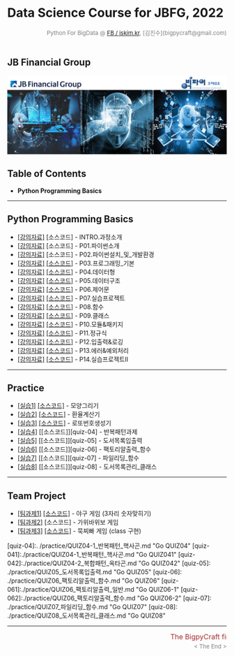 
# Data Science Course for JBFG, 2022

<div align='right'><font size=2 color='gray'>Python For BigData @ <font color='blue'><a href='https://www.facebook.com/jskim.kr'>FB / jskim.kr</a></font>, [김진수](bigpycraft@gmail.com)</font></div>
<br>

## JB Financial Group

<img src="../images/img_main_front.png">

## Table of Contents
- <b>Python Programming Basics</b>

<hr>

## Python Programming Basics

- [[강의자료]][pyt-00]  [소스코드]  - INTRO.과정소개
- [[강의자료]][pyt-01]  [소스코드]  - P01.파이썬소개
- [[강의자료]][pyt-02]  [소스코드]  - P02.파이썬설치_및_개발환경
- [[강의자료]][pyt-03]  [[소스코드]][code-03]  - P03.프로그래밍_기본
- [[강의자료]][pyt-04]  [[소스코드]][code-04]  - P04.데이터형
- [[강의자료]][pyt-05]  [[소스코드]][code-05]  - P05.데이터구조
- [[강의자료]][pyt-06]  [[소스코드]][code-06]  - P06.제어문
- [[강의자료]][pyt-07]  [[소스코드]][code-07]  - P07.실습프로젝트
- [[강의자료]][pyt-08]  [[소스코드]][code-08]  - P08.함수
- [[강의자료]][pyt-09]  [[소스코드]][code-09]  - P09.클래스
- [[강의자료]][pyt-10]  [[소스코드]][code-10]  - P10.모듈&패키지
- [[강의자료]][pyt-11]  [[소스코드]][code-11]  - P11.정규식
- [[강의자료]][pyt-12]  [[소스코드]][code-12]  - P12.입출력&로깅
- [[강의자료]][pyt-13]  [[소스코드]][code-13]  - P13.에러&예외처리
- [[강의자료]][pyt-14]  [[소스코드]][code-14]  - P14.실습프로젝트II

<hr>

## Practice

- [[실습1]][prac-01] [[소스코드]][quiz-01] - 모양그리기
- [[실습2]][prac-02] [[소스코드]][quiz-02] - 환율계산기
- [[실습3]][prac-03] [[소스코드]][quiz-03] - 로또번호생성기
- [[실습4]][prac-04] [[소스코드]][quiz-04] - 반복패턴과제
- [[실습5]][prac-05] [[소스코드]][quiz-05] - 도서목록입출력
- [[실습6]][prac-06] [[소스코드]][quiz-06] - 팩토리알출력_함수
- [[실습7]][prac-07] [[소스코드]][quiz-07] - 파일리딩_함수
- [[실습8]][prac-08] [[소스코드]][quiz-08] - 도서목록관리_클래스

<hr>

## Team Project

- [[팀과제1]][tproj-01] [[소스코드]][sample-01] - 야구 게임 (3자리 숫자맞히기)
- [[팀과제2]][tproj-02] [소스코드] - 가위바위보 게임
- [[팀과제3]][tproj-03] [[소스코드]][sample-03] - 묵찌빠 게임 (class 구현)


[pyt-00]: ./docu/P00.파이썬코딩_교육과정.pdf                   "Go Pyt-00"
[pyt-01]: ./docu/P01.파이썬소개.pdf                            "Go Pyt-01"
[pyt-02]: ./docu/P02.파이썬설치_및_개발환경.pdf                "Go Pyt-02"
[pyt-03]: ./docu/P03.프로그래밍_기본.pdf                       "Go Pyt-03"
[pyt-04]: ./docu/P04.데이터형.pdf                              "Go Pyt-04"
[pyt-05]: ./docu/P05.데이터구조.pdf                            "Go Pyt-05"
[pyt-06]: ./docu/P06.제어문.pdf                                "Go Pyt-06"
[pyt-07]: ./docu/P07.실습프로젝트.pdf                          "Go Pyt-07"
[pyt-071]:./docu/P07.실습프로젝트1.pdf                         "Go Pyt-071"
[pyt-072]:./docu/P07.실습프로젝트2_code.pdf                    "Go Pyt-072"
[pyt-073]:./docu/P07.실습프로젝트3.pdf                         "Go Pyt-073"
[pyt-08]: ./docu/P08.함수.pdf                                  "Go Pyt-08"
[pyt-09]: ./docu/P09.클래스.pdf                                "Go Pyt-09"
[pyt-10]: ./docu/P10.모듈&패키지.pdf                           "Go Pyt-10"
[pyt-11]: ./docu/P11.정규식.pdf                                "Go Pyt-11"
[pyt-12]: ./docu/P12.입출력&로깅.pdf                           "Go Pyt-12"
[pyt-13]: ./docu/P13.에러&예외처리.pdf                         "Go Pyt-13"
[pyt-14]: ./docu/P14.실습프로젝트II.pdf                        "Go Pyt-14"
[pyt-ex]: ./docu/파이썬프로그래밍_실습.pdf                     "Go Pyt-ex"

[code-00]: #                                                   "Go Code-00"
[code-01]: #                                                   "Go Code-01"
[code-02]: #                                                   "Go Code-02"
[code-03]: ./code/PYT_SECT03_rc1.md                            "Go Code-03"
[code-04]: ./code/PYT_SECT04_rc1.md                            "Go Code-04"
[code-05]: ./code/PYT_SECT05_rc2.md                            "Go Code-05"
[code-06]: ./code/PYT_SECT06_rc2.md                            "Go Code-06"
[code-07]: ./code/PYT_SECT07_rc4.md                            "Go Code-07"
[code-08]: ./code/PYT_SECT08_rc2.md                            "Go Code-08"
[code-09]: ./code/PYT_SECT09_rc2.md                            "Go Code-09"
[code-10]: ./code/PYT_SECT10_rc1.md                            "Go Code-10"
[code-11]: ./code/PYT_SECT11_rc1.md                            "Go Code-11"
[code-12]: ./code/PYT_SECT12_rc1.md                            "Go Code-12"
[code-13]: ./code/PYT_SECT13_rc1.md                            "Go Code-13"
[code-14]: ./code/PYT_SECT14_rc1.md                            "Go Code-14"


[prac-01]: ./practice/실습1_모양그리기.pdf                     "Go 실습-01"
[prac-02]: ./practice/실습2_환율계산기.pdf                     "Go 실습-02"
[prac-03]: ./practice/실습3_로또번호생성기.pdf                 "Go 실습-03"
[prac-04]: ./practice/실습4_거북이응용과제.pdf                 "Go 실습-04"
[prac-041]:./practice/실습4-1_반복패턴_핵사곤.pdf              "Go 실습-04-1"
[prac-042]:./practice/실습4-2_복합패턴_옥타곤.pdf              "Go 실습-04-2"
[prac-05]: ./practice/실습5_도서목록입출력.pdf                 "Go 실습-05"
[prac-06]: ./practice/실습6_팩토리알출력_함수.pdf              "Go 실습-06"
[prac-061]:./practice/실습6_팩토리알출력_일반.pdf              "Go 실습-06-1"
[prac-062]:./practice/실습6_팩토리알출력_함수.pdf              "Go 실습-06-2"
[prac-07]: ./practice/실습7_파일리딩_함수.pdf                  "Go 실습-07"
[prac-08]: ./practice/실습8_도서목록관리_클래스.pdf            "Go 실습-08"

[quiz-01]: ./practice/QUIZ01_모양그리기.md                     "Go QUIZ01"
[quiz-02]: ./practice/QUIZ02_환율계산기.md                     "Go QUIZ02"
[quiz-03]: ./practice/QUIZ03_로또번호생성기.md                 "Go QUIZ03"
[quiz-04]:. /practice/QUIZ04-1_반복패턴_핵사곤.md              "Go QUIZ04"
[quiz-041]:./practice/QUIZ04-1_반복패턴_핵사곤.md              "Go QUIZ041"
[quiz-042]:./practice/QUIZ04-2_복합패턴_옥타곤.md              "Go QUIZ042"
[quiz-05]: ./practice/QUIZ05_도서목록입출력.md                 "Go QUIZ05"
[quiz-06]: ./practice/QUIZ06_팩토리알출력_함수.md              "Go QUIZ06"
[quiz-061]:./practice/QUIZ06_팩토리알출력_일반.md              "Go QUIZ06-1"
[quiz-062]:./practice/QUIZ06_팩토리알출력_함수.md              "Go QUIZ06-2"
[quiz-07]: ./practice/QUIZ07_파일리딩_함수.md                  "Go QUIZ07"
[quiz-08]: ./practice/QUIZ08_도서목록관리_클래스.md            "Go QUIZ08"


[tproj-01]: ./teamproj/p06_func_game_baseball.md               "Go tproj-01"
[tproj-02]: ./teamproj/p06_func_game_RPS.md                    "Go tproj-02"
[tproj-03]: ./teamproj/p07_oop_game_MZP.md                     "Go tproj-03"

[sample-01]: ./teamproj/samples/s06_func_game_baseball.py      "Go sample-01"
[sample-02]: ./teamproj/samples/s06_func_game_RPS.py           "Go sample-02"
[sample-03]: ./teamproj/samples/s07_oop_game_MZP.py            "Go sample-03"



<hr>
<marquee><font size=3 color='brown'>The BigpyCraft find the information to design valuable society with Technology & Craft.</font></marquee>
<div align='right'><font size=2 color='gray'> &lt; The End &gt; </font></div>


